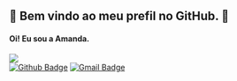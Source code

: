 ## 👋  Bem vindo ao meu prefil no GitHub. 👋
 #### Oi! Eu sou a Amanda.

 ![](https://github-readme-stats.vercel.app/api?username=amandaey&theme=dark&hide_border=false&include_all_commits=false&count_private=false)<br/>
[![Github Badge](https://img.shields.io/badge/-Github-000?style=flat-square&logo=Github&logoColor=white&link=https://github.com/amandey)](https://github.com/amandey)
[![Gmail Badge](https://img.shields.io/badge/Gmail-D14836?style=for-the-badge&logo=gmail&logoColor=whitetarget="_blank"link=https://www.gmail.com/user/amanda.yamasaki@usp.br)](https://www.gmail.com/user/amanda.yamasaki@usp.b)








<!--
**amandaey/amandaey** is a ✨ _special_ ✨ repository because its `README.md` (this file) appears on your GitHub profile.

Here are some ideas to get you started:

- 🔭 I’m currently working on ...
- 🌱 I’m currently learning ...
- 👯 I’m looking to collaborate on ...
- 🤔 I’m looking for help with ...
- 💬 Ask me about ...
- 📫 How to reach me: ...
- 😄 Pronouns: ...
- ⚡ Fun fact: ...
-->
